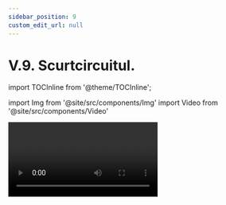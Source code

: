 ```yaml
---
sidebar_position: 9
custom_edit_url: null
---
```


# V.9. Scurtcircuitul.


import TOCInline from '@theme/TOCInline';

<TOCInline toc={toc} />


import Img from '@site/src/components/Img'
import Video from '@site/src/components/Video'



<Video src="https://www.youtube.com/embed/ZA_lhFrdLKM" lazy={false} />

<br></br>



<div class="alert alert--primary" role="alert">

**Scurtcircuitul** se produce când se realizează un contact între două puncte ale unui circuit electric.

</div>



<br></br>



<div class="alert alert--primary" role="alert">


**Scurtcircuitul se poate produce la:**

<Img className="img-responsive3" src="fizica/clasa6/capitolul5/5_8_2_Poza1_ScurtCircuitLaSursa_vers2.jpg" width="1000" height="427" /> - <strong>generator</strong>, când legăm cu un fir polii (bornele) acestuia. Sursa electrică se încălzește și se distruge dacă scurtcircuitul durează mai mult, deoarece sursa trimite prin fir toate sarcinile electrice care conduc la apariția unui curent foarte mare (bateria se descarcă).

<br></br>
<br></br>
<br></br>
<br></br>
<br></br>




<Img className="img-responsive3" src="fizica/clasa6/capitolul5/5_8_2_Poza2_ScurtCircuitLaConsumator_vers2.jpg" width="1000" height="522" /> - <strong>consumator</strong>, când legăm cu un fir bornele acestuia (becul se stinge).


<br></br>
<br></br>
<br></br>
<br></br>
<br></br>
<br></br>
<br></br>
<br></br>
<br></br>
<br></br>
<br></br>


</div>

<br></br>

<div class="alert alert--danger" role="alert">

&#128293 **Atenție!**

Multe incendii sunt datorate scurtcircuitelor produse în instalația electrică a locuințelor. Curenții foarte mari care apar determină supraîncălzirea circuitului electric și producerea incendiilor.

</div>


<br></br>



<Video src="https://www.youtube.com/embed/JVzyO51W5kU" />

<br></br>

Pentru a proteja aparatele electrice împotriva scurcircuitelor, se folosesc siguranțe fuzibile. Acestea se ard când apar curenții foarte mari, se deschide circuitul și nu mai trec acești curenți mari prin aparatele electrice (altfel, s-ar arde aparatul respectiv).


<div class="alert alert--danger" role="alert">

&#128293 **Atenție!**

Incendiile electrice nu se sting cu apă, ci cu o pătură uscată sau cu un extinctor cu dioxid de carbon.

</div>


<br></br>


<div class="alert alert--success" role="alert">

&#128064 **Experimentul 14: Efectele scurtcircuitului**


<Video src="https://www.youtube.com/embed/cCB_QLO-6VA" />



**Materiale necesare:**   
Baterie electrică, 3 becuri identice, fire de legătură.

<br></br>

**Descrierea experimentului (Partea 1):**   
- Leagă cele trei becuri în serie la o baterie.
- Leagă cu un fir bornele bateriei timp de 2s.
- Ce observi ?
  > Becurile se sting și bateria se încălzește.
- Leagă cu un fir bornele unui bec di gruparea serie.
- Ce observi ?
  > Celelalte becuri luminează mai tare.
- Leagă cele trei becuri în paralel la o baterie.
- Leagă cu un fir bornele bateriei timp de 2s.
- Ce observi ?
  > Becurile se sting și bateria se încălzește.
- Leagă cu un fir bornele unui bec din gruparea paralel.
- Ce observi ?
  > Becurile se sting.




</div>


<br></br>




<div class="alert alert--primary" role="alert">

**I. Dacă într-un montaj de becuri legate în serie:**

<Img className="img-responsive3" src="fizica/clasa6/capitolul5/5_8_2_Poza3_ScurtCircuitLaUnBecDinGrupareaSerie_vers2.jpg" width="1000" height="459" /> - Scurtcircuităm unul dintre becuri, celelalte becuri luminează mai tare.

<br></br>
<br></br>
<br></br>
<br></br>
<br></br>
<br></br>
<br></br>
<br></br>
<br></br>
<br></br>


<Img className="img-responsive3" src="fizica/clasa6/capitolul5/5_8_2_Poza4_ScurtCircuitLaBaterieDinGrupareaSerie_vers2.jpg" width="1000" height="427" /> - Scurtcircuităm bateria, becurile nu mai luminează și bateria se încălzește.



<br></br>
<br></br>
<br></br>
<br></br>
<br></br>
<br></br>
<br></br>
<br></br>
<br></br>
<br></br>
<br></br>


**II. Dacă într-un montaj de becuri legate în paralel:**

<Img className="img-responsive3" src="fizica/clasa6/capitolul5/5_8_2_Poza5_ScurtCircuitLaUnBecDinGrupareaParalel_vers2.jpg" width="1000" height="603" /> - Scurtcircuităm unul dintre becuri, celelalte becuri se sting.



<br></br>
<br></br>
<br></br>
<br></br>
<br></br>
<br></br>
<br></br>
<br></br>
<br></br>
<br></br>
<br></br>
<br></br>
<br></br>

<Img className="img-responsive3" src="fizica/clasa6/capitolul5/5_8_2_Poza6_ScurtCircuitLaBaterieDinGrupareaParalel_vers2.jpg" width="1000" height="564" /> - Scurtcircuităm bateria, becurile nu mai luminează și bateria se încălzește.


<br></br>
<br></br>
<br></br>
<br></br>
<br></br>
<br></br>
<br></br>
<br></br>
<br></br>
<br></br>
<br></br>




</div>


